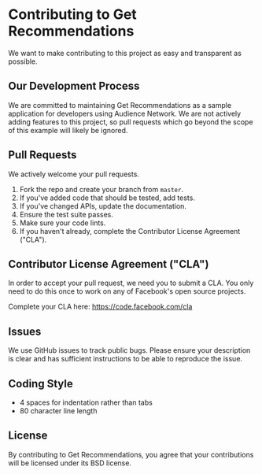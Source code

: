 # Contributing to Get Recommendations
We want to make contributing to this project as easy and transparent as
possible.

## Our Development Process
We are committed to maintaining Get Recommendations as a sample application for developers
using Audience Network.  We are not actively adding features to this project, so
pull requests which go beyond the scope of this example will likely be ignored.

## Pull Requests
We actively welcome your pull requests.

1. Fork the repo and create your branch from `master`.
2. If you've added code that should be tested, add tests.
3. If you've changed APIs, update the documentation.
4. Ensure the test suite passes.
5. Make sure your code lints.
6. If you haven't already, complete the Contributor License Agreement ("CLA").

## Contributor License Agreement ("CLA")
In order to accept your pull request, we need you to submit a CLA. You only need
to do this once to work on any of Facebook's open source projects.

Complete your CLA here: <https://code.facebook.com/cla>

## Issues
We use GitHub issues to track public bugs. Please ensure your description is
clear and has sufficient instructions to be able to reproduce the issue.

## Coding Style  
* 4 spaces for indentation rather than tabs
* 80 character line length

## License
By contributing to Get Recommendations, you agree that your contributions will be licensed
under its BSD license.